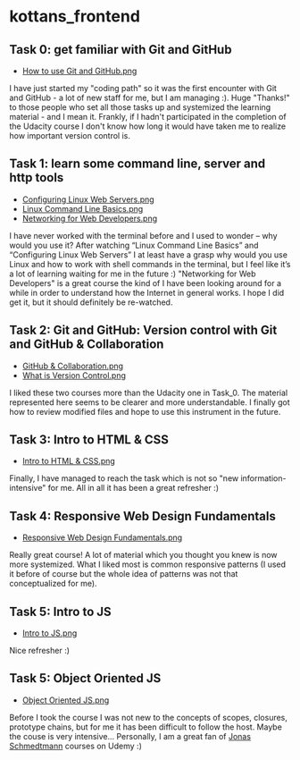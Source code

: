 # kottans_frontend

## Task 0: get familiar with Git and GitHub
* [How to use Git and GitHub.png](https://github.com/serhii-r/kottans_frontend/blob/master/Task_0/How%20to%20use%20Git%20and%20GitHub.png)

I have just started my "coding path" so it was the first encounter with 
Git and GitHub - a lot of new staff for me, but I am managing :).
Huge "Thanks!" to those people who set all those tasks up and systemized 
the learning material - and I mean it. Frankly, if I hadn't participated in 
the completion of the Udacity course I don't know how long it would have taken me
to realize how important version control is.

## Task 1: learn some command line, server and http tools
* [Configuring Linux Web Servers.png](https://github.com/serhii-r/kottans_frontend/blob/master/Task_1/Configuring%20Linux%20Web%20Servers.png)
* [Linux Command Line Basics.png](https://github.com/serhii-r/kottans_frontend/blob/master/Task_1/Linux%20Command%20Line%20Basics.png)
* [Networking for Web Developers.png](https://github.com/serhii-r/kottans_frontend/blob/master/Task_1/Networking%20for%20Web%20Developers.png)

I have never worked with the terminal before and I used to wonder – why would
you use it? After watching “Linux Command Line Basics” and “Configuring Linux Web Servers” 
I at least have a grasp why would you use Linux and how to work with shell commands 
in the terminal, but I feel like it’s a lot of learning waiting for me in the future :)
"Networking for Web Developers" is a great course the kind of I have been looking 
around for a while in order to understand how the Internet in general works. I hope 
I did get it, but it should definitely be re-watched.

## Task 2: Git and GitHub: Version control with Git and GitHub & Collaboration
* [GitHub & Collaboration.png](https://github.com/serhii-r/kottans_frontend/blob/master/Task_2/GitHub%20%26%20Collaboration.png)
* [What is Version Control.png](https://github.com/serhii-r/kottans_frontend/blob/master/Task_2/What%20is%20Version%20Control.png)

I liked these two courses more than the Udacity one in Task_0. The material represented here 
seems to be clearer and more understandable. I finally got how to review modified files and
hope to use this instrument in the future.

## Task 3: Intro to HTML & CSS
* [Intro to HTML & CSS.png](https://github.com/serhii-r/kottans_frontend/blob/master/Task_3/Intro%20to%20HTML%20%26%20CSS.png)

Finally, I have managed to reach the task which is not so "new information-intensive" for me. All in all it has been a great refresher :)

## Task 4: Responsive Web Design Fundamentals
* [Responsive Web Design Fundamentals.png](https://github.com/serhii-r/kottans_frontend/blob/master/Task_4/Responsive%20Web%20Design%20Fundamentals.png)

Really great course! A lot of material which you thought you knew is now more systemized. What I liked 
most is common responsive patterns (I used it before of course but the whole idea of patterns was
not that conceptualized for me).

## Task 5: Intro to JS
* [Intro to JS.png](https://github.com/serhii-r/kottans_frontend/blob/master/Task_5/Intro%20to%20JavaScript.png)

Nice refresher :)

## Task 5: Object Oriented JS
* [Object Oriented JS.png](https://github.com/serhii-r/kottans_frontend/blob/master/Task_6/Object%20Oriented%20JS.png)

Before I took the course I was not new to the concepts of scopes, closures, prototype chains, but for me
it has been difficult to follow the host. Maybe the couse is very intensive... Personally, I am a great fan of [Jonas Schmedtmann](https://www.udemy.com/the-complete-javascript-course/) courses on Udemy :)
